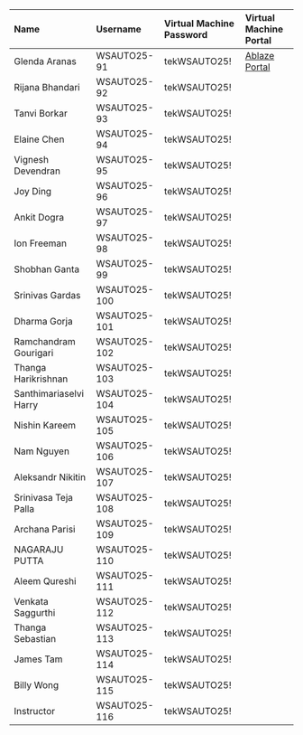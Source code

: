 | Name                  | Username     | Virtual Machine Password | Virtual Machine Portal       |
|:----------------------|:-------------|:-------------------------|:-----------------------------|
| Glenda Aranas         | WSAUTO25-91  | tekWSAUTO25!             | [Ablaze Portal](https://my.ablazedesktop.com) |
| Rijana Bhandari       | WSAUTO25-92  | tekWSAUTO25!             |                              |
| Tanvi Borkar          | WSAUTO25-93  | tekWSAUTO25!             |                              |
| Elaine Chen           | WSAUTO25-94  | tekWSAUTO25!             |                              |
| Vignesh Devendran     | WSAUTO25-95  | tekWSAUTO25!             |                              |
| Joy Ding              | WSAUTO25-96  | tekWSAUTO25!             |                              |
| Ankit Dogra           | WSAUTO25-97  | tekWSAUTO25!             |                              |
| Ion Freeman           | WSAUTO25-98  | tekWSAUTO25!             |                              |
| Shobhan Ganta         | WSAUTO25-99  | tekWSAUTO25!             |                              |
| Srinivas Gardas       | WSAUTO25-100 | tekWSAUTO25!             |                              |
| Dharma Gorja          | WSAUTO25-101 | tekWSAUTO25!             |                              |
| Ramchandram Gourigari | WSAUTO25-102 | tekWSAUTO25!             |                              |
| Thanga Harikrishnan   | WSAUTO25-103 | tekWSAUTO25!             |                              |
| Santhimariaselvi Harry| WSAUTO25-104 | tekWSAUTO25!             |                              |
| Nishin Kareem         | WSAUTO25-105 | tekWSAUTO25!             |                              |
| Nam Nguyen            | WSAUTO25-106 | tekWSAUTO25!             |                              |
| Aleksandr Nikitin     | WSAUTO25-107 | tekWSAUTO25!             |                              |
| Srinivasa Teja Palla  | WSAUTO25-108 | tekWSAUTO25!             |                              |
| Archana Parisi        | WSAUTO25-109 | tekWSAUTO25!             |                              |
| NAGARAJU PUTTA        | WSAUTO25-110 | tekWSAUTO25!             |                              |
| Aleem Qureshi         | WSAUTO25-111 | tekWSAUTO25!             |                              |
| Venkata Saggurthi     | WSAUTO25-112 | tekWSAUTO25!             |                              |
| Thanga Sebastian      | WSAUTO25-113 | tekWSAUTO25!             |                              |
| James Tam             | WSAUTO25-114 | tekWSAUTO25!             |                              |
| Billy Wong            | WSAUTO25-115 | tekWSAUTO25!             |                              |
| Instructor            | WSAUTO25-116 | tekWSAUTO25!             |                              |
